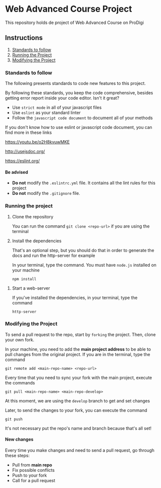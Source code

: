 # Web Advanced Course Project

This repository holds de project of Web Advanced Course on ProDigi

## Instructions

1.  [Standards to follow](#standards-to-follow)
1.  [Running the Project](#running-the-project)
1.  [Modifying the Project](#modifying-the-project)

### Standards to follow

The following presents standards to code new features to this project.

By following these standards, you keep the code comprehensive, besides getting error report inside your code editor. Isn't it great?

- Use `strict mode` in all of your javascript files
- Use `eslint` as your standard linter
- Follow the `javascript code document` to document all of your methods

If you don't know how to use eslint or javascript code document, you can find more in these links

https://youtu.be/o2H8kvuwMKE

http://usejsdoc.org/

https://eslint.org/

#### Be advised

- **Do not** modify the `.eslintrc.yml` file. It contains all the lint rules for this project
- **Do not** modify the `.gitignore` file.

### Running the project

1.  Clone the repository

    You can run the command `git clone <repo-url>` if you are using the terminal

1.  Install the dependencies

    That's an optional step, but you should do that in order to generate the docs and run the http-server for example

    In your terminal, type the command. You must have `node.js` installed on your machine

    `npm install`

1)  Start a web-server

    If you've installed the dependencies, in your terminal, type the command

    `http-server`

### Modifying the Project

To send a pull request to the repo, start by `forking` the project. Then, clone your own fork.

In your machine, you need to add the **main project address** to be able to pull changes from the original project. If you are in the terminal, type the command

`git remote add <main-repo-name> <repo-url>`

Every time that you need to sync your fork with the main project, execute the commands

`git pull <main-repo-name> <main-repo-develop>`

At this moment, we are using the `develop` branch to get and set changes

Later, to send the changes to your fork, you can execute the command

`git push`

It's not necessary put the repo's name and branch because that's all set!

#### New changes

Every time you make changes and need to send a pull request, go through these steps:

- Pull from **main repo**
- Fix possible conflicts
- Push to your fork
- Call for a pull request
